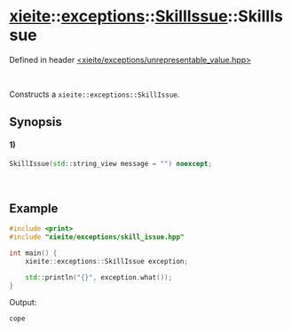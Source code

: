 # [xieite](../../../../../../xieite.md)\:\:[exceptions](../../../../../../exceptions.md)\:\:[SkillIssue](../../../../unrepresentable_value.md)\:\:SkillIssue
Defined in header [<xieite/exceptions/unrepresentable_value.hpp>](../../../../../../../include/xieite/exceptions/unrepresentable_value.hpp)

&nbsp;

Constructs a `xieite::exceptions::SkillIssue`.

## Synopsis
#### 1)
```cpp
SkillIssue(std::string_view message = "") noexcept;
```

&nbsp;

## Example
```cpp
#include <print>
#include "xieite/exceptions/skill_issue.hpp"

int main() {
    xieite::exceptions::SkillIssue exception;

    std::println("{}", exception.what());
}
```
Output:
```
cope
```
